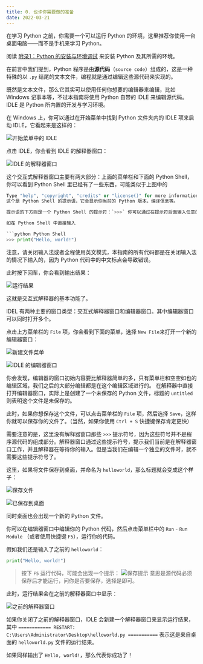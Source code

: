 ```yaml
---
title: 0. 也许你需要做的准备
date: 2022-03-21
---
```


在学习 Python 之前，你需要一个可以运行 Python 的环境，这里推荐你使用一台桌面电脑——而不是手机来学习 Python。

阅读 [附录1：Python 的安装与环境调试](/preparation/install-python) 来安装 Python 及其所需的环境。

<!--more-->

在前言中我们提到，Python 程序是由**源代码**（`source code`）组成的，这是一种特殊的以 `.py` 结尾的文本文件，编程就是通过编辑这些源代码来实现的。

既然是文本文件，那么它其实可以使用任何你想要的编辑器来编辑，比如 Windows 记事本等，不过本指南将使用 Python 自带的 IDLE 来编辑源代码。IDLE 是 Python 所内置的开发与学习环境。

在 Windows 上，你可以通过在开始菜单中找到 Python 文件夹内的 IDLE 项来启动 IDLE，它看起来是这样的：

![开始菜单中的 IDLE](https://mapp.alicdn.com/1647766026656vaBAEvnewLGiix6.png)

点击 IDLE，你会看到 IDLE 的解释器窗口：

![IDLE 的解释器窗口](https://mapp.alicdn.com/1647766168027tEXVxxddkdyhmGv.png)

这个交互式解释器窗口主要有两大部分：上面的菜单栏和下面的 Python Shell，你可以看到 Python Shell 里已经有了一些东西，可能类似于上图中的
```Python 3.10.3 (tags/v3.10.3:a342a49, Mar 16 2022, 13:07:40) [MSC v.1929 64 bit (AMD64)] on win32
Type "help", "copyright", "credits" or "license()" for more information.```
这个是 Python Shell 的提示语，它会显示你当前的 Python 版本，编译信息等。

提示语的下方则是一个 Python Shell 的提示符：`>>>` 你可以通过在提示符后面输入任意的语句、表达式或者代码来进行测试。

如在 Python Shell 中直接输入

```python Python Shell
>>> print("Hello, world!")
```

<article class="message is-warning">
  <div class="message-body">
    注意，请关闭输入法或者全程使用英文模式，本指南的所有代码都是在关闭输入法的情况下输入的，因为 Python 代码中的中文标点会导致错误。
  </div>
</article>


此时按下回车，你会看到输出结果：

![运行结果](https://mapp.alicdn.com/1647766916267HJKf0RsGJSUF9EO.png)

这就是交互式解释器的基本功能了。

IDEL 有两种主要的窗口类型：交互式解释器窗口和编辑器窗口。其中编辑器窗口可以同时打开多个。

点击上方菜单栏的 `File` 项，你会看到下面的菜单，选择 `New File`来打开一个新的编辑器窗口：

![新建文件菜单](https://mapp.alicdn.com/1647767147148NF1wCLTn5DaXOnV.png)

![IDLE 的编辑器窗口](https://mapp.alicdn.com/1647767217768rxcCLhkvoyDgfOq.png)

你会发现，编辑器的窗口初始内容要比解释器简单的多，只有菜单栏和空空如也的编辑区域，我们之后的大部分编辑都是在这个编辑区域进行的。
在解释器中直接打开编辑器窗口，实际上是创建了一个未保存的 Python 文件，标题的 `untitled` 则表明这个文件是未保存的。

此时，如果你想保存这个文件，可以点击菜单栏的 `File` 项，然后选择 `Save`，这样你就可以保存你的文件了。（当然，如果你使用 `Ctrl + S` 快捷键保存肯定更快）

需要注意的是，这里没有解释器窗口那些 `>>>` 提示符号，因为这些符号并不是程序源代码的组成部分。解释器窗口通过这些提示符号，提示我们当前是在解释器窗口工作，并且解释器在等待你的输入。但是当我们在编辑一个独立的文件时，就不需要这些提示符号了。

这里，如果将文件保存到桌面，并命名为 `helloworld`，那么标题就会变成这个样子：

![保存文件](https://mapp.alicdn.com/1647768523169ZjqSWnMWl8P0SLr.png)

![已保存到桌面](https://mapp.alicdn.com/1647768582561YZWBlNrjJH3ONkL.png)

同时桌面也会出现一个新的 Python 文件。

你可以在编辑器窗口中编辑你的 Python 代码，然后点击菜单栏中的 `Run` - `Run Module` （或者使用快捷键 `F5`），运行你的代码。

假如我们还是输入了之前的 `helloworld`：
```python helloworld.py
print("Hello, world!")
```

> 按下 `F5` 运行代码，可能会出现一个提示：
> ![保存提示](https://mapp.alicdn.com/1647768931094n7pAYKW1txhKI0c.png)
> 意思是源代码必须保存后才能运行，问你是否要保存，选择是即可。

此时，运行结果会在之前的解释器窗口中显示：

![之前的解释器窗口](https://mapp.alicdn.com/16477693442460heQHSy8KeWRYhz.png)

如果你关闭了之前的解释器窗口，IDLE 会新建一个解释器窗口来显示运行结果，其中 `============ RESTART: C:\Users\Administrator\Desktop\helloworld.py ===========` 表示这是来自桌面的 `helloworld.py` 文件的运行结果。

如果同样输出了 `Hello, world!`，那么代表你成功了！
